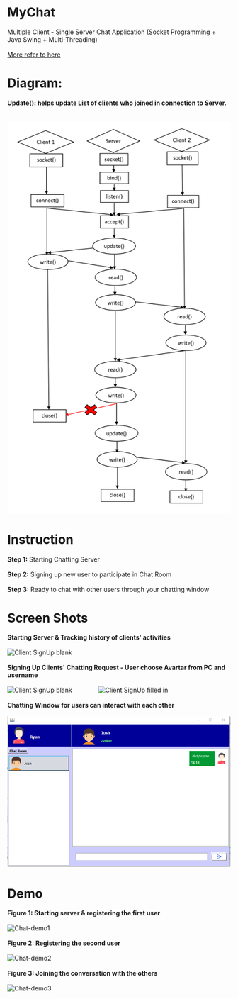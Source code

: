 # MyChat
Multiple Client - Single Server Chat Application (Socket Programming + Java Swing + Multi-Threading)<br><br>
<a href="https://topdev.vn/blog/xay-dung-ung-dung-client-server-voi-socket-trong-java/#xay-dung-chuong-trinh-client-server-o-che-do-co-noi-ket-tcp" target="_blank">More refer to here</a>
# Diagram:
**Update(): helps update List of clients who joined in connection to Server.**<br><br><br>
![Chat Diagram](chat_diagram.png)
# Instruction
**Step 1:** Starting Chatting Server
<br><br>
**Step 2:** Signing up new user to participate in Chat Room
<br><br>
**Step 3:** Ready to chat with other users through your chatting window
# Screen Shots
**Starting Server & Tracking history of clients' activities**<br><br>
![Client SignUp blank](https://live.staticflickr.com/65535/51075434562_6aee56c658.jpg)
<br><br>
**Signing Up Clients' Chatting Request - User choose Avartar from PC and username**<br><br>
![Client SignUp blank](https://live.staticflickr.com/65535/51075332506_72b829025a_n.jpg)
&nbsp;&nbsp;&nbsp;&nbsp;&nbsp;&nbsp;&nbsp;&nbsp;&nbsp;&nbsp;&nbsp;&nbsp;&nbsp;
![Client SignUp filled in](https://live.staticflickr.com/65535/51006151515_82828f126a_n.jpg)
<br><br>
**Chatting Window for users can interact with each other**<br><br>
![Client Main Interface](27.03.2021_14.20.12_REC.png)
# Demo
**Figure 1: Starting server & registering the first user**<br><br>
![Chat-demo1](https://64.media.tumblr.com/17f108f1287b3aacca610b731c734ec4/668579fb5c064957-8b/s1280x1920/7f17135c1c60fd8ef12c11549a3565be99c6f6e2.gif)
<br><br>
**Figure 2: Registering the second user**<br><br>
![Chat-demo2](https://64.media.tumblr.com/7d6723f51f7db60948188f756ba641d7/e332fb78fa77484f-2c/s1280x1920/8387b9b10af3f8f7a27a5a455ba3a20a1cba7e4b.gif)
<br><br>
**Figure 3: Joining the conversation with the others**<br><br>
![Chat-demo3](https://64.media.tumblr.com/b4c9bc1e6a5c73e6b58d5bd556d1b7f6/c136217669f74ea1-97/s1280x1920/04bcb5f141f507ee899eff6aefe2139d89f54aa7.gif)
